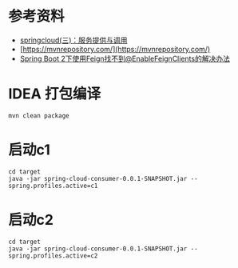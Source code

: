 # 参考资料
* [springcloud(三)：服务提供与调用](http://www.ityouknow.com/springcloud/2017/05/12/eureka-provider-constomer.html)
* [https://mvnrepository.com/](https://mvnrepository.com/)
* [Spring Boot 2下使用Feign找不到@EnableFeignClients的解决办法](https://blog.csdn.net/alinyua/article/details/80070890)


# IDEA 打包编译

```
mvn clean package
```

# 启动c1

```
cd target
java -jar spring-cloud-consumer-0.0.1-SNAPSHOT.jar --spring.profiles.active=c1
```

# 启动c2

```
cd target
java -jar spring-cloud-consumer-0.0.1-SNAPSHOT.jar --spring.profiles.active=c2
```
